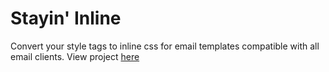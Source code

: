 # Stayin' Inline
Convert your style tags to inline css for email templates compatible with all email clients.
View project [here](kirankoduru.github.io/stayin-inline)
